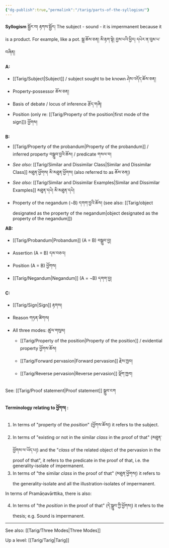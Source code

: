 ```yaml
---
{"dg-publish":true,"permalink":"/tarig/parts-of-the-syllogism/"}
---
```


**Syllogism** སྦྱོར་བ། རྟགས་སྦྱོར།
The subject - sound - it is impermanent because it is a product. For example, like a pot.
སྒྲ་ཆོས་ཅན། མི་རྟག་སྟེ། བྱས་པའི་ཕྱིར། དཔེར་ན་བུམ་པ་བཞིན།

**A:**
- [[Tarig/Subject\|Subject]] / subject sought to be known ཤེས་འདོད་ཆོས་ཅན།
- Property-possessor ཆོས་ཅན།
- Basis of debate / locus of inference རྩོད་གཞི།
- Position (only re: [[Tarig/Property of the position\|first mode of the sign]]) ཕྱོགས།

**B:**
- [[Tarig/Property of the probandum\|Property of the probandum]] / inferred property བསྒྲུབ་བྱའི་ཆོས། / predicate གསལ་བ།
- *See also:* [[Tarig/Similar and Dissimilar Class\|Similar and Dissimilar Class]] མཐུན་ཕྱོགས། མི་མཐུན་ཕྱོགས། (also referred to as ཆོས་ཅན།)
- *See also:*  [[Tarig/Similar and Dissimilar Examples\|Similar and Dissimilar Examples]] མཐུན་དཔེ། མི་མཐུན་དཔེ།
- Property of the negandum (¬B)  དགག་བྱའི་ཆོས། (see also: [[Tarig/object designated as the property of the negandum\|object designated as the property of the negandum]])

**AB:**
- [[Tarig/Probandum\|Probandum]] (A = B)                 བསྒྲུབ་བྱ།
- Assertion (A = B) དམ་བཅའ།
- Position (A = B) ཕྱོགས།
- [[Tarig/Negandum\|Negandum]] (A = ¬B)         དགག་བྱ།

**C:**
- [[Tarig/Sign\|Sign]]               རྟགས། 
- Reason གཏན་ཚིགས།
- All three modes: ཚུལ་གསུམ།
	- [[Tarig/Property of the position\|Property of the position]] / evidential property ཕྱོགས་ཆོས།
	- [[Tarig/Forward pervasion\|Forward pervasion]] རྗེས་ཁྱབ།
	- [[Tarig/Reverse pervasion\|Reverse pervasion]] ལྡོག་ཁྱབ།

See: [[Tarig/Proof statement\|Proof statement]] སྒྲུབ་ངག

**Terminology relating to ཕྱོགས། :**
1. In terms of "property of the *position*" (ཕྱོགས་ཆོས།) it refers to the subject.
2. In terms of "existing or not in the similar *class* in the proof of that" (མཐུན་ཕྱོགས་ལ་ཡོད་པ།) and the "*class* of the related object of the pervasion in the proof of that", it refers to the predicate in the proof of that, i.e. the generality-isolate of impermanent.
3. In terms of "the similar *class* in the proof of that" (མཐུན་ཕྱོགས།) it refers to the generality-isolate and all the illustration-isolates of impermanent.

In terms of Pramāṇavārttika, there is also:

4. In terms of "the *position* in the proof of that" (དེ་སྒྲུབ་ཀྱི་ཕྱོགས།) it refers to the thesis; e.g. Sound is impermanent.

---
See also: [[Tarig/Three Modes\|Three Modes]]

Up a level: [[Tarig/Tarig\|Tarig]]